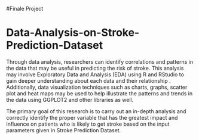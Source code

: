 #Finale Project
# Data-Analysis-on-Stroke-Prediction-Dataset
Through data analysis, researchers can identify correlations and patterns in the data that may be useful in predicting the risk of stroke. This analysis may involve  Exploratory Data and Analysis (EDA)  using R and RStudio to gain deeper understanding about each data and their relationship . Additionally, data visualization techniques such as charts, graphs, scatter plot and heat maps may be used to help illustrate the patterns and trends in the data using GGPLOT2 and other libraries as well. 

The primary goal of this research is to carry out an in-depth analysis and correctly identify the proper  variable that has the greatest impact and influence on patients who is likely to get stroke based on the input parameters given in Stroke Prediction Dataset.

